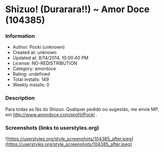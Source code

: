 # Shizuo! (Durarara!!) ~ Amor Doce (104385)

### Information
- Author: Pocki (unknown)
- Created at: unknown
- Updated at: 8/14/2014, 10:00:40 PM
- License: NO-REDISTRIBUTION
- Category: amordoce
- Rating: undefined
- Total installs: 149
- Weekly installs: 0


### Description
Para todas as fãs do Shizuo. Qualquer pedido ou sugestão, me envie MP, em http://www.amordoce.com/profil/Pocki .


### Screenshots (links to userstyles.org)
![https://userstyles.org/style_screenshots/104385_after.jpeg](https://userstyles.org/style_screenshots/104385_after.jpeg)


